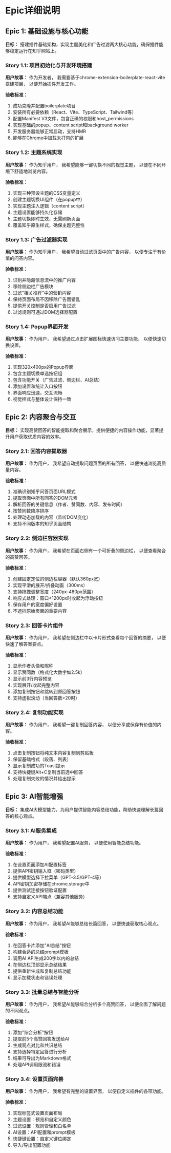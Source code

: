 # Epic详细说明

## Epic 1: 基础设施与核心功能

**目标：** 搭建插件基础架构，实现主题美化和广告过滤两大核心功能，确保插件能够稳定运行在知乎网站上。

### Story 1.1: 项目初始化与开发环境搭建

**用户故事：**
作为开发者，
我需要基于chrome-extension-boilerplate-react-vite搭建项目，
以便开始插件开发工作。

**验收标准：**
1. 成功克隆并配置boilerplate项目
2. 安装所有必要依赖（React、Vite、TypeScript、Tailwind等）
3. 配置Manifest V3文件，包含正确的权限和host_permissions
4. 实现基础的popup、content script和background worker
5. 开发服务器能够正常启动，支持HMR
6. 能够在Chrome中加载未打包的扩展

### Story 1.2: 主题系统实现

**用户故事：**
作为知乎用户，
我希望能够一键切换不同的视觉主题，
以便在不同环境下舒适地浏览内容。

**验收标准：**
1. 实现三种预设主题的CSS变量定义
2. 创建主题切换UI组件（在popup中）
3. 实现主题注入逻辑（content script）
4. 主题设置能够持久化存储
5. 主题切换即时生效，无需刷新页面
6. 覆盖知乎原生样式，确保主题完整性

### Story 1.3: 广告过滤器实现

**用户故事：**
作为知乎用户，
我希望自动过滤页面中的广告内容，
以便专注于有价值的问答内容。

**验收标准：**
1. 识别并隐藏信息流中的推广内容
2. 移除侧边栏广告模块
3. 过滤"相关推荐"中的营销内容
4. 保持页面布局不因移除广告而错乱
5. 提供开关控制是否启用广告过滤
6. 过滤规则可通过DOM选择器配置

### Story 1.4: Popup界面开发

**用户故事：**
作为用户，
我希望通过点击扩展图标快速访问主要功能，
以便快速切换设置。

**验收标准：**
1. 实现320x400px的Popup界面
2. 包含主题切换单选按钮组
3. 包含功能开关（广告过滤、侧边栏、AI总结）
4. 添加设置和统计入口按钮
5. 界面响应迅速，交互流畅
6. 视觉样式与整体设计保持一致

## Epic 2: 内容聚合与交互

**目标：** 实现高赞回答的智能提取和聚合展示，提供便捷的内容操作功能，显著提升用户获取优质内容的效率。

### Story 2.1: 回答内容提取器

**用户故事：**
作为用户，
我希望自动提取问题页面的所有回答，
以便快速浏览高质量内容。

**验收标准：**
1. 准确识别知乎问答页面URL模式
2. 提取页面中所有回答的DOM元素
3. 解析回答的关键信息（作者、赞同数、内容、发布时间）
4. 按赞同数降序排序
5. 处理动态加载的内容（监听DOM变化）
6. 支持不同版本的知乎页面结构

### Story 2.2: 侧边栏容器实现

**用户故事：**
作为用户，
我希望在页面右侧有一个可折叠的侧边栏，
以便查看聚合的高赞回答。

**验收标准：**
1. 创建固定定位的侧边栏容器（默认360px宽）
2. 实现平滑的展开/折叠动画（300ms）
3. 支持拖拽调整宽度（240px-480px范围）
4. 响应式处理：窗口<1200px时收起为浮动按钮
5. 保存用户的宽度偏好设置
6. 不遮挡原始页面的重要内容

### Story 2.3: 回答卡片组件

**用户故事：**
作为用户，
我希望在侧边栏中以卡片形式查看每个回答的摘要，
以便快速了解答案要点。

**验收标准：**
1. 显示作者头像和昵称
2. 显示赞同数（格式化大数字如2.5k）
3. 显示前3行内容预览
4. 实现展开/收起完整内容
5. 添加复制按钮和跳转到原回答按钮
6. 支持虚拟滚动（当回答数>20时）

### Story 2.4: 复制功能实现

**用户故事：**
作为用户，
我希望一键复制回答内容，
以便分享或保存有价值的内容。

**验收标准：**
1. 点击复制按钮将纯文本内容复制到剪贴板
2. 保留基础格式（段落、列表）
3. 显示复制成功的Toast提示
4. 支持快捷键Alt+C复制当前选中回答
5. 处理复制失败的情况并给出提示

## Epic 3: AI智能增强

**目标：** 集成AI大模型能力，为用户提供智能内容总结功能，帮助快速理解长篇回答的核心观点。

### Story 3.1: AI服务集成

**用户故事：**
作为用户，
我希望配置AI服务，
以便使用智能总结功能。

**验收标准：**
1. 在设置页面添加AI配置标签
2. 提供API密钥输入框（密码类型）
3. 提供模型选择下拉菜单（GPT-3.5/GPT-4等）
4. API密钥加密存储在chrome.storage中
5. 提供测试连接按钮验证配置
6. 支持自定义API端点（兼容其他服务）

### Story 3.2: 内容总结功能

**用户故事：**
作为用户，
我希望AI能够总结长篇回答，
以便快速获取核心观点。

**验收标准：**
1. 在回答卡片添加"AI总结"按钮
2. 构建合适的总结prompt模板
3. 调用AI API生成200字以内的总结
4. 在侧边栏顶部显示总结结果
5. 提供重新生成和复制总结功能
6. 显示加载状态和错误处理

### Story 3.3: 批量总结与智能分析

**用户故事：**
作为用户，
我希望AI能够综合分析多个高赞回答，
以便全面了解问题的不同观点。

**验收标准：**
1. 添加"综合分析"按钮
2. 提取前5个高赞回答发送给AI
3. 生成观点对比和共识总结
4. 支持选择特定回答进行分析
5. 结果可导出为Markdown格式
6. 处理API调用限流和错误

### Story 3.4: 设置页面完善

**用户故事：**
作为用户，
我希望有完整的设置界面，
以便自定义插件的各项功能。

**验收标准：**
1. 实现标签式设置页面布局
2. 主题设置：预览和自定义颜色
3. 过滤设置：规则管理和白名单
4. AI设置：API配置和prompt模板
5. 快捷键设置：自定义键位绑定
6. 导入/导出配置功能